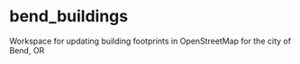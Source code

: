 # bend_buildings
Workspace for updating building footprints in OpenStreetMap for the city of Bend, OR
